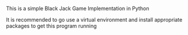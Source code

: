 This is a simple Black Jack Game Implementation in Python


It is recommended to go use a virtual environment and install appropriate packages to get this program running
